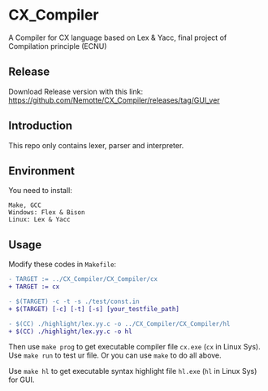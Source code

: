 # CX_Compiler
A Compiler for CX language based on Lex &amp; Yacc, final project of Compilation principle (ECNU)

## Release
Download Release version with this link: https://github.com/Nemotte/CX_Compiler/releases/tag/GUI_ver

## Introduction
This repo only contains lexer, parser and interpreter.

## Environment
You need to install:
```
Make, GCC
Windows: Flex & Bison
Linux: Lex & Yacc
```

## Usage
Modify these codes in `Makefile`:
```diff
- TARGET := ../CX_Compiler/CX_Compiler/cx
+ TARGET := cx

- $(TARGET) -c -t -s ./test/const.in
+ $(TARGET) [-c] [-t] [-s] [your_testfile_path]

- $(CC) ./highlight/lex.yy.c -o ../CX_Compiler/CX_Compiler/hl
+ $(CC) ./highlight/lex.yy.c -o hl
```

Then use `make prog` to get executable compiler file `cx.exe` (`cx` in Linux Sys).
Use `make run` to test ur file.
Or you can use `make` to do all above.

Use `make hl` to get executable syntax highlight file `hl.exe` (`hl` in Linux Sys) for GUI.